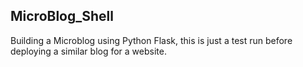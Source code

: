 ## MicroBlog_Shell
Building a Microblog using Python Flask, this is just a test run before deploying a similar blog for a website. 
